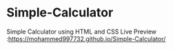 # Simple-Calculator
Simple Calculator using HTML and CSS
Live Preview :https://mohammed997732.github.io/Simple-Calculator/
